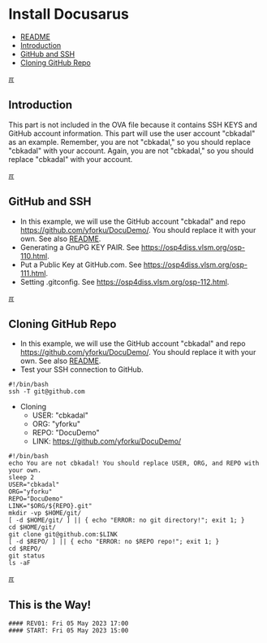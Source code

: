 # Install Docusarus
* [README](README.md)
* [Introduction](#idx01)
* [GitHub and SSH](#idx02)
* [Cloning GitHub Repo](#idx03)


[&#x213C;](#)<br id="idx01">
## Introduction

This part is not included in the OVA file because it contains SSH KEYS and GitHub account information. This part will use the user account "cbkadal" as an example. Remember, you are not "cbkadal," so you should replace "cbkadal" with your account. 
Again, you are not "cbkadal," so you should replace "cbkadal" with your account.

[&#x213C;](#)<br id="idx02">
## GitHub and SSH
* In this example, we will use the GitHub account "cbkadal" and repo <https://github.com/yforku/DocuDemo/>. You should replace it with your own. See also [README](README.md#idx03).
* Generating a GnuPG KEY PAIR. See <https://osp4diss.vlsm.org/osp-110.html>.
* Put a Public Key at GitHub.com. See <https://osp4diss.vlsm.org/osp-111.html>.
* Setting .gitconfig. See <https://osp4diss.vlsm.org/osp-112.html>.

[&#x213C;](#)<br id="idx03">
## Cloning GitHub Repo
* In this example, we will use the GitHub account "cbkadal" and repo <https://github.com/yforku/DocuDemo/>. You should replace it with your own. See also [README](README.md#idx03).
* Test your SSH connection to GitHub.

```
#!/bin/bash
ssh -T git@github.com

```

* Cloning
  * USER: "cbkadal"
  * ORG:  "yforku"
  * REPO: "DocuDemo"
  * LINK: <https://github.com/yforku/DocuDemo/>

```
#!/bin/bash
echo You are not cbkadal! You should replace USER, ORG, and REPO with your own.
sleep 2
USER="cbkadal"
ORG="yforku"
REPO="DocuDemo"
LINK="$ORG/${REPO}.git"
mkdir -vp $HOME/git/
[ -d $HOME/git/ ] || { echo "ERROR: no git directory!"; exit 1; }
cd $HOME/git/
git clone git@github.com:$LINK
[ -d $REPO/ ] || { echo "ERROR: no $REPO repo!"; exit 1; }
cd $REPO/
git status
ls -aF

```



[&#x213C;](#)<br id="idxZZ">
## This is the Way!

```
#### REV01: Fri 05 May 2023 17:00
#### START: Fri 05 May 2023 15:00
```
